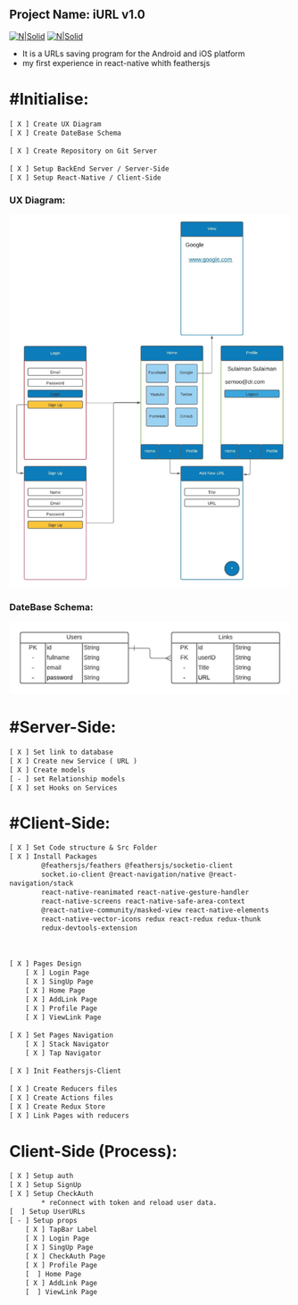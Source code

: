  ## Project Name: iURL v1.0
<!-- [![N|Solid](https://cldup.com/dTxpPi9lDf.thumb.png)](https://nodesource.com/products/nsolid) -->
 <!-- <img src="https://upload.wikimedia.org/wikipedia/commons/thumb/a/a7/React-icon.svg/1200px-React-icon.svg.png" href="https://reactnative.dev/" width="80" height="60" />
  <img src="https://cdn.freebiesupply.com/logos/large/2x/feathersjs-logo-black-and-white.png" href="https://feathersjs.com/" width="60" height="60" /> -->

[![N|Solid](https://i.ibb.co/h8HzfHq/rsz-1200px-react-iconsvg.png)](https://reactnative.dev/)
[![N|Solid](https://i.ibb.co/1nbrK31/rsz-feathersjs-logo-black-and-white.png)](https://feathersjs.com/) 

- It is a URLs saving program for the Android and iOS platform
- my first experience in react-native whith feathersjs

# #Initialise:
	[ X ] Create UX Diagram 	
	[ X ] Create DateBase Schema

	[ X ] Create Repository on Git Server

	[ X ] Setup BackEnd Server / Server-Side
	[ X ] Setup React-Native / Client-Side

### UX Diagram:
![Alt text](/assets/UXDiagram.jpeg?raw=true "UX Diagram")


### DateBase Schema:
![Alt text](/assets/DateBaseSchema.jpeg?raw=true "DateBase Schema")


# #Server-Side:	
    [ X ] Set link to database	
    [ X ] Create new Service ( URL )
	[ X ] Create models
	[ - ] set Relationship models
	[ X ] set Hooks on Services


# #Client-Side:
	[ X ] Set Code structure & Src Folder	
	[ X ] Install Packages 
			@feathersjs/feathers @feathersjs/socketio-client 
			socket.io-client @react-navigation/native @react-navigation/stack 
			react-native-reanimated react-native-gesture-handler 
			react-native-screens react-native-safe-area-context 
			@react-native-community/masked-view react-native-elements 
			react-native-vector-icons redux react-redux redux-thunk
			redux-devtools-extension



	[ X ] Pages Design
		[ X ] Login Page
		[ X ] SingUp Page
		[ X ] Home Page
		[ X ] AddLink Page
		[ X ] Profile Page
		[ X ] ViewLink Page

	[ X ] Set Pages Navigation
		[ X ] Stack Navigator
		[ X ] Tap Navigator

	[ X ] Init Feathersjs-Client

	[ X ] Create Reducers files
	[ X ] Create Actions files
	[ X ] Create Redux Store
	[ X ] Link Pages with reducers

# Client-Side (Process):
	[ X ] Setup auth
	[ X ] Setup SignUp	
	[ X ] Setup CheckAuth 
			* reConnect with token and reload user data.
	[  ] Setup UserURLs	
	[ - ] Setup props
		[ X ] TapBar Label  
		[ X ] Login Page
		[ X ] SingUp Page
		[ X ] CheckAuth Page
		[ X ] Profile Page
		[  ] Home Page
		[ X ] AddLink Page
		[  ] ViewLink Page
	

	


